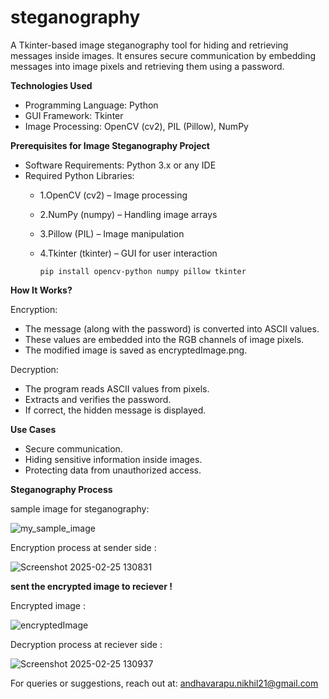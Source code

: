 # steganography

A Tkinter-based image steganography tool for hiding and retrieving messages inside images.
It ensures secure communication by embedding messages into image pixels and retrieving them using a password.

**Technologies Used**

- Programming Language: Python
- GUI Framework: Tkinter
- Image Processing: OpenCV (cv2), PIL (Pillow), NumPy

**Prerequisites for Image Steganography Project**
- Software Requirements: Python 3.x or any IDE
- Required Python Libraries:
  - 1.OpenCV (cv2) – Image processing
  - 2.NumPy (numpy) – Handling image arrays
  - 3.Pillow (PIL) – Image manipulation
  - 4.Tkinter (tkinter) – GUI for user interaction
  
        pip install opencv-python numpy pillow tkinter


**How It Works?**

  Encryption:
  - The message (along with the password) is converted into ASCII values.
  - These values are embedded into the RGB channels of image pixels.
  - The modified image is saved as encryptedImage.png.

  Decryption:
  - The program reads ASCII values from pixels.
  - Extracts and verifies the password.
  - If correct, the hidden message is displayed.


**Use Cases**
- Secure communication.
- Hiding sensitive information inside images.
- Protecting data from unauthorized access.

  
**Steganography Process**

sample image for steganography:

  ![my_sample_image](https://github.com/user-attachments/assets/7b0b7409-2248-45f1-b835-eb4903c06b4a)


Encryption process at sender side :

  ![Screenshot 2025-02-25 130831](https://github.com/user-attachments/assets/20839813-f8c2-44a0-9aa2-30fe96347940)




**sent the encrypted image to reciever !**

  Encrypted image : 
  
  ![encryptedImage](https://github.com/user-attachments/assets/e3899191-1045-4820-a966-126f992f909f)


Decryption process at reciever side :

  ![Screenshot 2025-02-25 130937](https://github.com/user-attachments/assets/7e76a21d-3c94-4982-b163-ec3f09ed9002)



For queries or suggestions, reach out at:
  andhavarapu.nikhil21@gmail.com
